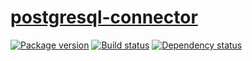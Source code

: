 # [postgresql-connector][postgresql-connector-github]

[![Package version][postgresql-connector-hackage-img]][postgresql-connector-hackage]
[![Build status][postgresql-connector-travis-img]][postgresql-connector-travis]
[![Dependency status][postgresql-connector-hackage-deps-img]][postgresql-connector-hackage-deps]

[postgresql-connector-github]: https://github.com/mfine/postgresql-connector
[postgresql-connector-hackage-img]: https://img.shields.io/hackage/v/postgresql-connector.svg?style=flat
[postgresql-connector-hackage]: https://hackage.haskell.org/package/postgresql-connector
[postgresql-connector-travis-img]: https://img.shields.io/travis/mfine/postgresql-connector/master.svg?style=flat
[postgresql-connector-travis]: https://travis-ci.org/mfine/postgresql-connector
[postgresql-connector-hackage-deps-img]: https://img.shields.io/hackage-deps/v/postgresql-connector.svg?style=flat
[postgresql-connector-hackage-deps]: http://packdeps.haskellers.com/feed?needle=postgresql-connector
